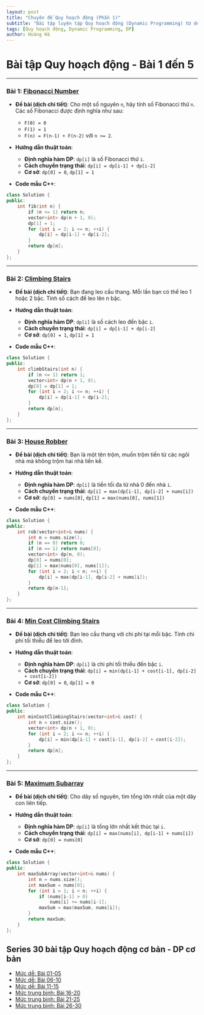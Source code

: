 ```yaml
---
layout: post
title: "Chuyên đề Quy hoạch động (Phần 1)"
subtitle: "Bài tập luyện tập Quy hoạch động (Dynamic Programming) từ dễ tới trung bình - Bài 1 đến 5"
tags: [Quy hoạch động, Dynamic Programming, DP]
author: Hoàng Hà
---
```



# Bài tập Quy hoạch động - Bài 1 đến 5

---

### Bài 1: [Fibonacci Number](https://leetcode.com/problems/fibonacci-number/)

- **Đề bài (dịch chi tiết)**:
  Cho một số nguyên `n`, hãy tính số Fibonacci thứ `n`.
  Các số Fibonacci được định nghĩa như sau:
  - `F(0) = 0`
  - `F(1) = 1`
  - `F(n) = F(n-1) + F(n-2)` với `n >= 2`.
  
- **Hướng dẫn thuật toán**:
  - **Định nghĩa hàm DP**: `dp[i]` là số Fibonacci thứ `i`.
  - **Cách chuyển trạng thái**: `dp[i] = dp[i-1] + dp[i-2]`
  - **Cơ sở**: `dp[0] = 0`, `dp[1] = 1`

- **Code mẫu C++**:
```cpp
class Solution {
public:
    int fib(int n) {
        if (n <= 1) return n;
        vector<int> dp(n + 1, 0);
        dp[1] = 1;
        for (int i = 2; i <= n; ++i) {
            dp[i] = dp[i-1] + dp[i-2];
        }
        return dp[n];
    }
};
```

---

### Bài 2: [Climbing Stairs](https://leetcode.com/problems/climbing-stairs/)

- **Đề bài (dịch chi tiết)**:
  Bạn đang leo cầu thang. Mỗi lần bạn có thể leo 1 hoặc 2 bậc. Tính số cách để leo lên n bậc.

- **Hướng dẫn thuật toán**:
  - **Định nghĩa hàm DP**: `dp[i]` là số cách leo đến bậc `i`.
  - **Cách chuyển trạng thái**: `dp[i] = dp[i-1] + dp[i-2]`
  - **Cơ sở**: `dp[0] = 1`, `dp[1] = 1`

- **Code mẫu C++**:
```cpp
class Solution {
public:
    int climbStairs(int n) {
        if (n <= 1) return 1;
        vector<int> dp(n + 1, 0);
        dp[0] = dp[1] = 1;
        for (int i = 2; i <= n; ++i) {
            dp[i] = dp[i-1] + dp[i-2];
        }
        return dp[n];
    }
};
```

---

### Bài 3: [House Robber](https://leetcode.com/problems/house-robber/)

- **Đề bài (dịch chi tiết)**:
  Bạn là một tên trộm, muốn trộm tiền từ các ngôi nhà mà không trộm hai nhà liền kề.

- **Hướng dẫn thuật toán**:
  - **Định nghĩa hàm DP**: `dp[i]` là tiền tối đa từ nhà 0 đến nhà `i`.
  - **Cách chuyển trạng thái**: `dp[i] = max(dp[i-1], dp[i-2] + nums[i])`
  - **Cơ sở**: `dp[0] = nums[0]`, `dp[1] = max(nums[0], nums[1])`

- **Code mẫu C++**:
```cpp
class Solution {
public:
    int rob(vector<int>& nums) {
        int n = nums.size();
        if (n == 0) return 0;
        if (n == 1) return nums[0];
        vector<int> dp(n, 0);
        dp[0] = nums[0];
        dp[1] = max(nums[0], nums[1]);
        for (int i = 2; i < n; ++i) {
            dp[i] = max(dp[i-1], dp[i-2] + nums[i]);
        }
        return dp[n-1];
    }
};
```

---

### Bài 4: [Min Cost Climbing Stairs](https://leetcode.com/problems/min-cost-climbing-stairs/)

- **Đề bài (dịch chi tiết)**:
  Bạn leo cầu thang với chi phí tại mỗi bậc. Tính chi phí tối thiểu để leo tới đỉnh.

- **Hướng dẫn thuật toán**:
  - **Định nghĩa hàm DP**: `dp[i]` là chi phí tối thiểu đến bậc `i`.
  - **Cách chuyển trạng thái**: `dp[i] = min(dp[i-1] + cost[i-1], dp[i-2] + cost[i-2])`
  - **Cơ sở**: `dp[0] = 0`, `dp[1] = 0`

- **Code mẫu C++**:
```cpp
class Solution {
public:
    int minCostClimbingStairs(vector<int>& cost) {
        int n = cost.size();
        vector<int> dp(n + 1, 0);
        for (int i = 2; i <= n; ++i) {
            dp[i] = min(dp[i-1] + cost[i-1], dp[i-2] + cost[i-2]);
        }
        return dp[n];
    }
};
```

---

### Bài 5: [Maximum Subarray](https://leetcode.com/problems/maximum-subarray/)

- **Đề bài (dịch chi tiết)**:
  Cho dãy số nguyên, tìm tổng lớn nhất của một dãy con liên tiếp.

- **Hướng dẫn thuật toán**:
  - **Định nghĩa hàm DP**: `dp[i]` là tổng lớn nhất kết thúc tại `i`.
  - **Cách chuyển trạng thái**: `dp[i] = max(nums[i], dp[i-1] + nums[i])`
  - **Cơ sở**: `dp[0] = nums[0]`

- **Code mẫu C++**:
```cpp
class Solution {
public:
    int maxSubArray(vector<int>& nums) {
        int n = nums.size();
        int maxSum = nums[0];
        for (int i = 1; i < n; ++i) {
            if (nums[i-1] > 0)
                nums[i] += nums[i-1];
            maxSum = max(maxSum, nums[i]);
        }
        return maxSum;
    }
};
```
## Series 30 bài tập Quy hoạch động cơ bản - DP cơ bản
- [Mức dễ: Bài 01-05](https://habelle.github.io/2025-04-27-chuyen-de-quy-hoach-dong-dp-01-05/)
- [Mức dễ: Bài 06-10](https://habelle.github.io/2025-04-27-chuyen-de-quy-hoach-dong-dp-06-10/)
- [Mức dễ: Bài 11-15](https://habelle.github.io/2025-04-27-chuyen-de-quy-hoach-dong-dp-11-15/)
- [Mức trung bình: Bài 16-20](https://habelle.github.io/2025-04-27-chuyen-de-quy-hoach-dong-dp-16-20/)
- [Mức trung bình: Bài 21-25](https://habelle.github.io/2025-04-27-chuyen-de-quy-hoach-dong-dp-21-25/)
- [Mức trung bình: Bài 26-30](https://habelle.github.io/2025-04-27-chuyen-de-quy-hoach-dong-dp-26-30/)